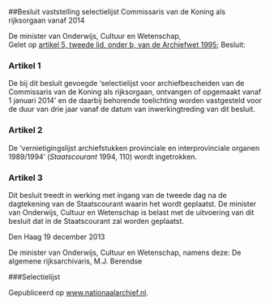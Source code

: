 <meta http-equiv='Content-Type' content='text/html; charset=utf-8' />

##Besluit vaststelling selectielijst Commissaris van de Koning als rijksorgaan vanaf 2014

De minister van Onderwijs, Cultuur en Wetenschap,  
Gelet op [artikel 5, tweede lid, onder b, van de Archiefwet 1995](../../../../../../../../../../../wet/archiefwet/1995/BWBR0007376/README.md);
Besluit:    

### Artikel  1  

De bij dit besluit gevoegde ‘selectielijst voor archiefbescheiden van de Commissaris van de Koning als rijksorgaan, ontvangen of opgemaakt vanaf 1 januari 2014’ en de daarbij behorende toelichting worden vastgesteld voor de duur van drie jaar vanaf de datum van inwerkingtreding van dit besluit. 

### Artikel  2  

De ‘vernietigingslijst archiefstukken provinciale en interprovinciale organen 1989/1994’ (*Staatscourant* 1994, 110) wordt ingetrokken.

### Artikel  3  

Dit besluit treedt in werking met ingang van de tweede dag na de dagtekening van de Staatscourant waarin het wordt geplaatst. 
De minister van Onderwijs, Cultuur en Wetenschap is belast met de uitvoering van dit besluit dat in de Staatscourant zal worden geplaatst.   

Den Haag 
19 december 2013   

De 
minister van Onderwijs, Cultuur en Wetenschap, namens deze: 
De algemene rijksarchivaris,
M.J. Berendse    

###Selectielijst 

Gepubliceerd op www.nationaalarchief.nl.
